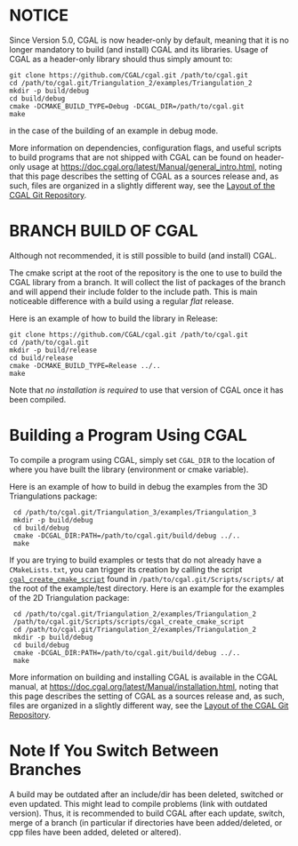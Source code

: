 NOTICE
======

Since Version 5.0, CGAL is now header-only by default, meaning that it is no longer mandatory
to build (and install) CGAL and its libraries. Usage of CGAL as a header-only library should
thus simply amount to:

``` {.bash}
git clone https://github.com/CGAL/cgal.git /path/to/cgal.git
cd /path/to/cgal.git/Triangulation_2/examples/Triangulation_2
mkdir -p build/debug
cd build/debug
cmake -DCMAKE_BUILD_TYPE=Debug -DCGAL_DIR=/path/to/cgal.git
make
```

in the case of the building of an example in debug mode.

More information on dependencies, configuration flags, and useful scripts to build programs that are not shipped
with CGAL can be found on header-only usage at https://doc.cgal.org/latest/Manual/general_intro.html,
noting that this page describes the setting of CGAL as a sources release and, as such,
files are organized in a slightly different way, see the [Layout of the CGAL Git Repository](README.md).

BRANCH BUILD OF CGAL
====================

Although not recommended, it is still possible to build (and install) CGAL.

The cmake script at the root of the repository is the one to use to
build the CGAL library from a branch. It will collect the list of packages
of the branch and will append their include folder to the include path.
This is main noticeable difference with a build using a regular *flat* release.

Here is an example of how to build the library in Release:
``` {.bash}
git clone https://github.com/CGAL/cgal.git /path/to/cgal.git
cd /path/to/cgal.git
mkdir -p build/release
cd build/release
cmake -DCMAKE_BUILD_TYPE=Release ../..
make
```

Note that *no installation is required* to use that version of CGAL once it has been compiled.

Building a Program Using CGAL
=============================

To compile a program using CGAL, simply set `CGAL_DIR` to the location
of where you have built the library (environment or cmake variable).

Here is an example of how to build in debug the examples from the 3D Triangulations package:

``` {.bash}
 cd /path/to/cgal.git/Triangulation_3/examples/Triangulation_3
 mkdir -p build/debug
 cd build/debug
 cmake -DCGAL_DIR:PATH=/path/to/cgal.git/build/debug ../..
 make
```

If you are trying to build examples or tests that do not already have a `CMakeLists.txt`,
you can trigger its creation by calling the script [`cgal_create_cmake_script`](Scripts/scripts/cgal_create_cmake_script)
found in `/path/to/cgal.git/Scripts/scripts/` at the root of the example/test directory.
Here is an example for the examples of the 2D Triangulation package:

``` {.bash}
 cd /path/to/cgal.git/Triangulation_2/examples/Triangulation_2
 /path/to/cgal.git/Scripts/scripts/cgal_create_cmake_script
 cd /path/to/cgal.git/Triangulation_2/examples/Triangulation_2
 mkdir -p build/debug
 cd build/debug
 cmake -DCGAL_DIR:PATH=/path/to/cgal.git/build/debug ../..
 make
```

More information on building and installing CGAL is available in the CGAL manual,
at https://doc.cgal.org/latest/Manual/installation.html, noting that this page describes the setting
of CGAL as a sources release and, as such, files are organized in a slightly different way,
see the [Layout of the CGAL Git Repository](README.md).

Note If You Switch Between Branches
===================================

A build may be outdated after an include/dir has been deleted,
switched or even updated. This might lead to compile problems (link
with outdated version). Thus, it is recommended to build CGAL after
each update, switch, merge of a branch (in particular if directories
have been added/deleted, or cpp files have been added, deleted or
altered).


